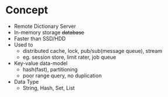 # Concept

* Remote Dictionary Server
* In-memory storage ~~database~~
* Faster than SSD/HDD
* Used to
	* distributed cache, lock, pub/sub(message queue), stream
	* eg. session store, limit rater, job queue
* Key-value data-model
	* hash(fast), partitioning
	* poor range query, no duplication
* Data Type
	* String, Hash, Set, List
